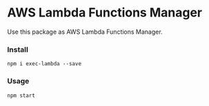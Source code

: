 # AWS Lambda Functions Manager

Use this package as AWS Lambda Functions Manager.<br />

### Install

```
npm i exec-lambda --save
```

### Usage

```
npm start
```
